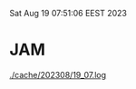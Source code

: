 Sat Aug 19 07:51:06 EEST 2023
# JAM
<a href='./cache/202308/19_07.log'>./cache/202308/19_07.log</a>
